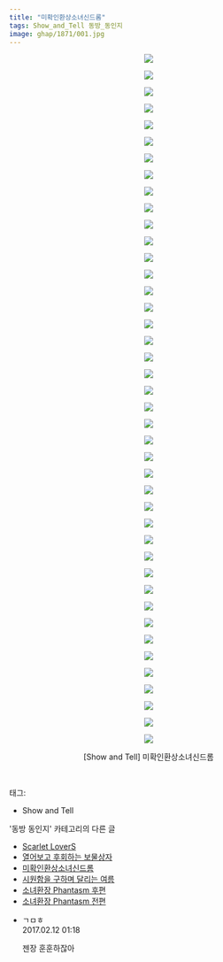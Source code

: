 ```yaml
---
title: "미확인환상소녀신드롬"
tags: Show_and_Tell 동방_동인지
image: ghap/1871/001.jpg
---
```

<div class="article">
<p style="text-align: center; clear: none; float: none;"></p>
<p style="text-align: center; clear: none; float: none;"></p>
<p style="text-align: center; clear: none; float: none;"></p>
<p style="text-align: center; clear: none; float: none;"></p>
<p style="text-align: center; clear: none; float: none;"></p>
<p style="text-align: center; clear: none; float: none;"></p>
<p style="text-align: center; clear: none; float: none;"></p>
<p style="text-align: center; clear: none; float: none;"></p>
<p style="text-align: center; clear: none; float: none;"></p>
<p style="text-align: center; clear: none; float: none;"></p>
<p style="text-align: center; clear: none; float: none;"></p>
<p style="text-align: center; clear: none; float: none;"></p>
<p style="text-align: center; clear: none; float: none;"></p>
<p style="text-align: center; clear: none; float: none;"></p>
<p style="text-align: center; clear: none; float: none;"></p>
<p style="text-align: center; clear: none; float: none;"></p>
<p style="text-align: center; clear: none; float: none;"></p>
<p style="text-align: center; clear: none; float: none;"></p>
<p style="text-align: center; clear: none; float: none;"></p>
<p style="text-align: center; clear: none; float: none;"></p>
<p style="text-align: center; clear: none; float: none;"></p>
<p style="text-align: center; clear: none; float: none;"></p>
<p style="text-align: center; clear: none; float: none;"></p>
<p style="text-align: center; clear: none; float: none;"></p>
<p style="text-align: center; clear: none; float: none;"></p>
<p style="text-align: center; clear: none; float: none;"></p>
<p style="text-align: center; clear: none; float: none;"></p>
<p style="text-align: center; clear: none; float: none;"></p>
<p style="text-align: center; clear: none; float: none;"></p>
<p style="text-align: center; clear: none; float: none;"></p>
<p style="text-align: center; clear: none; float: none;"></p>
<p style="text-align: center; clear: none; float: none;"></p>
<p style="text-align: center; clear: none; float: none;"></p>
<p style="text-align: center; clear: none; float: none;"></p>
<p style="text-align: center; clear: none; float: none;"></p>
<p style="text-align: center; clear: none; float: none;"></p>
<p style="text-align: center; clear: none; float: none;"></p>
<p style="text-align: center; clear: none; float: none;"></p>
<p style="text-align: center; clear: none; float: none;"></p>
<p style="text-align: center; clear: none; float: none;"></p>
<p style="text-align: center; clear: none; float: none;"></p>
<p style="text-align: center; clear: none; float: none;"><img src="{{ site.nasurl }}/ghap/1871/001.jpg"/></p>
<p style="text-align: center; clear: none; float: none;"><img src="{{ site.nasurl }}/ghap/1871/002.jpg"/></p>
<p style="text-align: center; clear: none; float: none;"><img src="{{ site.nasurl }}/ghap/1871/003.jpg"/></p>
<p style="text-align: center; clear: none; float: none;"><img src="{{ site.nasurl }}/ghap/1871/004.jpg"/></p>
<p style="text-align: center; clear: none; float: none;"><img src="{{ site.nasurl }}/ghap/1871/005.jpg"/></p>
<p style="text-align: center; clear: none; float: none;"><img src="{{ site.nasurl }}/ghap/1871/006.jpg"/></p>
<p style="text-align: center; clear: none; float: none;"><img src="{{ site.nasurl }}/ghap/1871/007.jpg"/></p>
<p style="text-align: center; clear: none; float: none;"><img src="{{ site.nasurl }}/ghap/1871/008.jpg"/></p>
<p style="text-align: center; clear: none; float: none;"><img src="{{ site.nasurl }}/ghap/1871/009.jpg"/></p>
<p style="text-align: center; clear: none; float: none;"><img src="{{ site.nasurl }}/ghap/1871/010.jpg"/></p>
<p style="text-align: center; clear: none; float: none;"><img src="{{ site.nasurl }}/ghap/1871/011.jpg"/></p>
<p style="text-align: center; clear: none; float: none;"><img src="{{ site.nasurl }}/ghap/1871/012.jpg"/></p>
<p style="text-align: center; clear: none; float: none;"><img src="{{ site.nasurl }}/ghap/1871/013.jpg"/></p>
<p style="text-align: center; clear: none; float: none;"><img src="{{ site.nasurl }}/ghap/1871/014.jpg"/></p>
<p style="text-align: center; clear: none; float: none;"><img src="{{ site.nasurl }}/ghap/1871/015.jpg"/></p>
<p style="text-align: center; clear: none; float: none;"><img src="{{ site.nasurl }}/ghap/1871/016.jpg"/></p>
<p style="text-align: center; clear: none; float: none;"><img src="{{ site.nasurl }}/ghap/1871/017.jpg"/></p>
<p style="text-align: center; clear: none; float: none;"><img src="{{ site.nasurl }}/ghap/1871/018.jpg"/></p>
<p style="text-align: center; clear: none; float: none;"><img src="{{ site.nasurl }}/ghap/1871/019.jpg"/></p>
<p style="text-align: center; clear: none; float: none;"><img src="{{ site.nasurl }}/ghap/1871/020.jpg"/></p>
<p style="text-align: center; clear: none; float: none;"><img src="{{ site.nasurl }}/ghap/1871/021.jpg"/></p>
<p style="text-align: center; clear: none; float: none;"><img src="{{ site.nasurl }}/ghap/1871/022.jpg"/></p>
<p style="text-align: center; clear: none; float: none;"><img src="{{ site.nasurl }}/ghap/1871/023.jpg"/></p>
<p style="text-align: center; clear: none; float: none;"><img src="{{ site.nasurl }}/ghap/1871/024.jpg"/></p>
<p style="text-align: center; clear: none; float: none;"><img src="{{ site.nasurl }}/ghap/1871/025.jpg"/></p>
<p style="text-align: center; clear: none; float: none;"><img src="{{ site.nasurl }}/ghap/1871/026.jpg"/></p>
<p style="text-align: center; clear: none; float: none;"><img src="{{ site.nasurl }}/ghap/1871/027.jpg"/></p>
<p style="text-align: center; clear: none; float: none;"><img src="{{ site.nasurl }}/ghap/1871/028.jpg"/></p>
<p style="text-align: center; clear: none; float: none;"><img src="{{ site.nasurl }}/ghap/1871/029.jpg"/></p>
<p style="text-align: center; clear: none; float: none;"><img src="{{ site.nasurl }}/ghap/1871/030.jpg"/></p>
<p style="text-align: center; clear: none; float: none;"><img src="{{ site.nasurl }}/ghap/1871/031.jpg"/></p>
<p style="text-align: center; clear: none; float: none;"><img src="{{ site.nasurl }}/ghap/1871/032.jpg"/></p>
<p style="text-align: center; clear: none; float: none;"><img src="{{ site.nasurl }}/ghap/1871/033.jpg"/></p>
<p style="text-align: center; clear: none; float: none;"><img src="{{ site.nasurl }}/ghap/1871/034.jpg"/></p>
<p style="text-align: center; clear: none; float: none;"><img src="{{ site.nasurl }}/ghap/1871/035.jpg"/></p>
<p style="text-align: center; clear: none; float: none;"><img src="{{ site.nasurl }}/ghap/1871/036.jpg"/></p>
<p style="text-align: center; clear: none; float: none;"><img src="{{ site.nasurl }}/ghap/1871/037.jpg"/></p>
<p style="text-align: center; clear: none; float: none;"><img src="{{ site.nasurl }}/ghap/1871/038.jpg"/></p>
<p style="text-align: center; clear: none; float: none;"><img src="{{ site.nasurl }}/ghap/1871/039.jpg"/></p>
<p style="text-align: center; clear: none; float: none;"><img src="{{ site.nasurl }}/ghap/1871/040.jpg"/></p>
<p style="text-align: center; clear: none; float: none;"><img src="{{ site.nasurl }}/ghap/1871/041.jpg"/></p>
<p style="text-align: center; clear: none; float: none;"><img src="{{ site.nasurl }}/ghap/1871/042.jpg"/></p>
<p style="text-align: center; clear: none; float: none;">[Show and Tell] 미확인환상소녀신드롬</p>
<p><br/></p>
</div><div class="tagTrail">
<p>태그: </p>
<ul>
<li>Show and Tell</li>
</ul>
</div><div class="another">
<p>'동방 동인지' 카테고리의 다른 글</p>
<ul>
<li><a href="/2016-08-27-ghap_1874">Scarlet LoverS</a></li>
<li><a href="/2016-08-27-ghap_1872">열어보고 후회하는 보물상자</a></li>
<li><a href="/2016-08-27-ghap_1871">미확인환상소녀신드롬</a></li>
<li><a href="/2016-08-27-ghap_1869">시원함을 구하며 달리는 여름</a></li>
<li><a href="/2016-08-27-ghap_1868">소녀환장 Phantasm 후편</a></li>
<li><a href="/2016-08-27-ghap_1867">소녀환장 Phantasm 전편</a></li>
</ul>
</div><div class="cb_module cb_fluid">
<div class="cb_wrt cb_profile">
<div class="comment">
<ul>
<li class="cb_thumb_off" id="comment14913088">
<div class="cb_comment_area">
<div class="cb_info_area">
<div class="cb_section">
<span class="cb_nick_name">ㄱㅁㅎ</span>
</div>
<div class="cb_section">
<span class="cb_date">2017.02.12 01:18 </span>
</div>
</div>
<div class="cb_dsc_comment">
<p class="cb_dsc">
											젠장 훈훈하잖아
										</p>
</div>
</div></li>
</ul>
</div>
</div><!-- commentList close -->
</div>
<br/>
<p id="refer"></p>
<br/>

